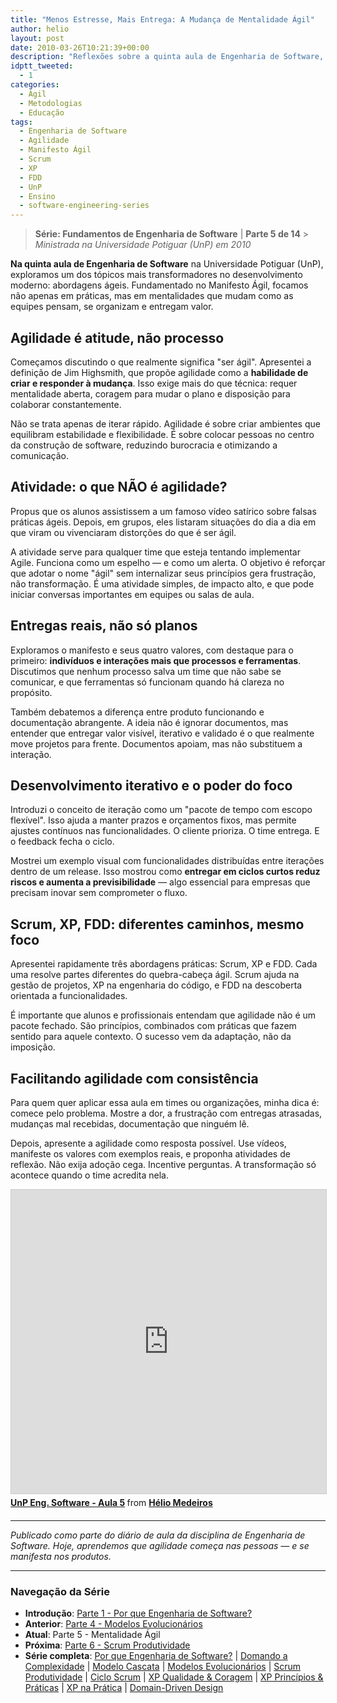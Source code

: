 ```yaml
---
title: "Menos Estresse, Mais Entrega: A Mudança de Mentalidade Ágil"
author: helio
layout: post
date: 2010-03-26T10:21:39+00:00
description: "Reflexões sobre a quinta aula de Engenharia de Software, introduzindo metodologias ágeis, o Manifesto Ágil e transformação de mentalidade no desenvolvimento."
idptt_tweeted:
  - 1
categories:
  - Ágil
  - Metodologias
  - Educação
tags:
  - Engenharia de Software
  - Agilidade
  - Manifesto Ágil
  - Scrum
  - XP
  - FDD
  - UnP
  - Ensino
  - software-engineering-series
---
```


> **Série: Fundamentos de Engenharia de Software** | **Parte 5 de 14** > _Ministrada na Universidade Potiguar (UnP) em 2010_

**Na quinta aula de Engenharia de Software** na Universidade Potiguar (UnP), exploramos um dos tópicos mais transformadores no desenvolvimento moderno: abordagens ágeis. Fundamentado no Manifesto Ágil, focamos não apenas em práticas, mas em mentalidades que mudam como as equipes pensam, se organizam e entregam valor.

## Agilidade é atitude, não processo

Começamos discutindo o que realmente significa "ser ágil". Apresentei a definição de Jim Highsmith, que propõe agilidade como a **habilidade de criar e responder à mudança**. Isso exige mais do que técnica: requer mentalidade aberta, coragem para mudar o plano e disposição para colaborar constantemente.

Não se trata apenas de iterar rápido. Agilidade é sobre criar ambientes que equilibram estabilidade e flexibilidade. É sobre colocar pessoas no centro da construção de software, reduzindo burocracia e otimizando a comunicação.

## Atividade: o que NÃO é agilidade?

Propus que os alunos assistissem a um famoso vídeo satírico sobre falsas práticas ágeis. Depois, em grupos, eles listaram situações do dia a dia em que viram ou vivenciaram distorções do que é ser ágil.

A atividade serve para qualquer time que esteja tentando implementar Agile. Funciona como um espelho — e como um alerta. O objetivo é reforçar que adotar o nome "ágil" sem internalizar seus princípios gera frustração, não transformação. É uma atividade simples, de impacto alto, e que pode iniciar conversas importantes em equipes ou salas de aula.

## Entregas reais, não só planos

Exploramos o manifesto e seus quatro valores, com destaque para o primeiro: **indivíduos e interações mais que processos e ferramentas**. Discutimos que nenhum processo salva um time que não sabe se comunicar, e que ferramentas só funcionam quando há clareza no propósito.

Também debatemos a diferença entre produto funcionando e documentação abrangente. A ideia não é ignorar documentos, mas entender que entregar valor visível, iterativo e validado é o que realmente move projetos para frente. Documentos apoiam, mas não substituem a interação.

## Desenvolvimento iterativo e o poder do foco

Introduzi o conceito de iteração como um "pacote de tempo com escopo flexível". Isso ajuda a manter prazos e orçamentos fixos, mas permite ajustes contínuos nas funcionalidades. O cliente prioriza. O time entrega. E o feedback fecha o ciclo.

Mostrei um exemplo visual com funcionalidades distribuídas entre iterações dentro de um release. Isso mostrou como **entregar em ciclos curtos reduz riscos e aumenta a previsibilidade** — algo essencial para empresas que precisam inovar sem comprometer o fluxo.

## Scrum, XP, FDD: diferentes caminhos, mesmo foco

Apresentei rapidamente três abordagens práticas: Scrum, XP e FDD. Cada uma resolve partes diferentes do quebra-cabeça ágil. Scrum ajuda na gestão de projetos, XP na engenharia do código, e FDD na descoberta orientada a funcionalidades.

É importante que alunos e profissionais entendam que agilidade não é um pacote fechado. São princípios, combinados com práticas que fazem sentido para aquele contexto. O sucesso vem da adaptação, não da imposição.

## Facilitando agilidade com consistência

Para quem quer aplicar essa aula em times ou organizações, minha dica é: comece pelo problema. Mostre a dor, a frustração com entregas atrasadas, mudanças mal recebidas, documentação que ninguém lê.

Depois, apresente a agilidade como resposta possível. Use vídeos, manifeste os valores com exemplos reais, e proponha atividades de reflexão. Não exija adoção cega. Incentive perguntas. A transformação só acontece quando o time acredita nela.

<div style="margin-bottom: 20px;">
<iframe src="https://www.slideshare.net/slideshow/embed_code/key/NiANBiWWvUJNNd?startSlide=1" width="597" height="486" frameborder="0" marginwidth="0" marginheight="0" scrolling="no" style="border:1px solid #CCC; border-width:1px; margin-bottom:5px;max-width: 100%;" allowfullscreen></iframe> <div style="margin-bottom:5px"><strong> <a href="https://pt.slideshare.net/slideshow/unp-eng-software-aula-5/3392936" title="UnP Eng. Software - Aula 5" target="_blank">UnP Eng. Software - Aula 5</a> </strong> from <strong> <a href="https://www.slideshare.net/heliomedeiros" target="_blank">Hélio Medeiros</a> </strong></div>
</div>

---

_Publicado como parte do diário de aula da disciplina de Engenharia de Software. Hoje, aprendemos que agilidade começa nas pessoas — e se manifesta nos produtos._

---

### **Navegação da Série**

- **Introdução**: [Parte 1 - Por que Engenharia de Software?](../2010-02-24-software-engineering-purpose/)
- **Anterior**: [Parte 4 - Modelos Evolucionários](../2010-03-18-evolutionary-models/)
- **Atual**: Parte 5 - Mentalidade Ágil
- **Próxima**: [Parte 6 - Scrum Produtividade](../2010-04-03-scrum-productivity/)
- **Série completa**: [Por que Engenharia de Software?](../2010-02-24-software-engineering-purpose/) | [Domando a Complexidade](../2010-03-02-complexity-process/) | [Modelo Cascata](../2010-03-10-waterfall-model/) | [Modelos Evolucionários](../2010-03-18-evolutionary-models/) | [Scrum Produtividade](../2010-04-03-scrum-productivity/) | [Ciclo Scrum](../2010-04-11-scrum-cycle/) | [XP Qualidade & Coragem](../2010-04-19-xp-quality-courage/) | [XP Princípios & Práticas](../2010-05-01-xp-principles-practices/) | [XP na Prática](../2010-05-08-applying-xp-strategies/) | [Domain-Driven Design](../2010-05-15-domain-driven-design/)

